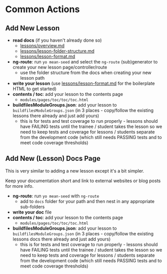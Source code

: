 # Common Actions


## Add New Lesson

- **read docs** (if you haven't already done so)
	- [lessons/overview.md](overview.md)
	- [lessons/lesson-folder-structure.md](lesson-folder-structure.md)
	- [lessons/lesson-format.md](lesson-format.md)
- **ng-route**: run `yo mean-seed` and select the `ng-route` (sub)generator to create your new lesson page/controller/route
	- use the folder structure from the docs when creating your new lesson path
- **write your lesson** (use [lessons/lesson-format.md](lesson-format.md) for the boilerplate HTML to get started)
- **contents / toc**: add your lesson to the contents page
	- `modules/pages/toc/toc/toc.html`
- **buildfilesModuleGroups.json**: add your lesson to `buildfilesModuleGroups.json` (in 3 places - copy/follow the existing lessons there already and just add yours)
	- this is for tests and test coverage to run properly - lessons should have FAILING tests until the trainee / student takes the lesson so we need to keep tests and coverage for lessons / students separate from the development code (which still needs PASSING tests and to meet code coverage thresholds)



## Add New (Lesson) Docs Page
This is very similar to adding a new lesson except it's a bit simpler.

Keep your documentation short and link to external websites or blog posts for more info.

- **ng-route**: run `yo mean-seed` with `ng-route`
	- add to `docs` folder for your path and then nest in any appropriate sub-folders
- **write your doc** file
- **contents / toc**: add your lesson to the contents page
	- `modules/pages/toc/toc/toc.html`
- **buildfilesModuleGroups.json**: add your lesson to `buildfilesModuleGroups.json` (in 3 places - copy/follow the existing lessons docs there already and just add yours)
	- this is for tests and test coverage to run properly - lessons should have FAILING tests until the trainee / student takes the lesson so we need to keep tests and coverage for lessons / students separate from the development code (which still needs PASSING tests and to meet code coverage thresholds)
